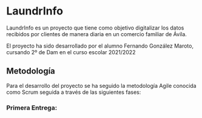 # LaundrInfo

LaundrInfo es un proyecto que tiene como objetivo digitalizar los datos recibidos 
por clientes de manera diaria en un comercio familiar de Ávila.

El proyecto ha sido desarrollado por el alumno Fernando González Maroto, cursando 2º
de Dam en el curso escolar 2021/2022

## Metodología
Para el desarrollo del proyecto se ha seguido la metodología Agile conocida como Scrum
seguida a través de las siguientes fases:

### Primera Entrega:
